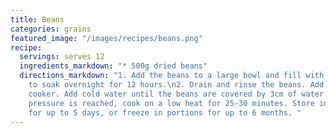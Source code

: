 ```yaml
---
title: Beans
categories: grains
featured_image: "/images/recipes/beans.png"
recipe:
  servings: serves 12
  ingredients_markdown: "* 500g dried beans"
  directions_markdown: "1. Add the beans to a large bowl and fill with water. Leave
    to soak overnight for 12 hours.\n2. Drain and rinse the beans. Add to a pressure
    cooker. Add cold water until the beans are covered by 3cm of water.\n3. Once the
    pressure is reached, cook on a low heat for 25-30 minutes. Store in the fridge
    for up to 5 days, or freeze in portions for up to 6 months. "
---
```

